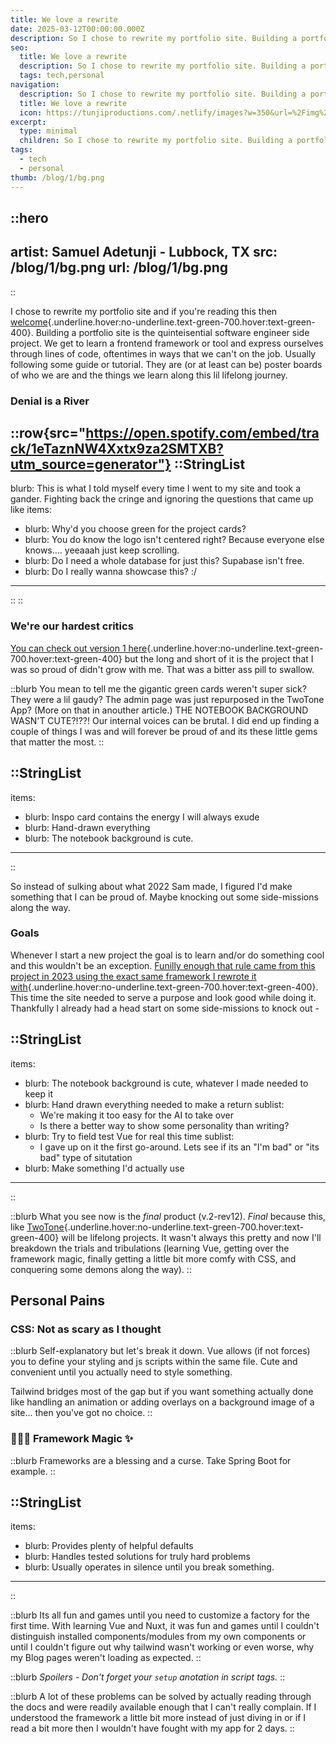 ```yaml
---
title: We love a rewrite
date: 2025-03-12T00:00:00.000Z
description: So I chose to rewrite my portfolio site. Building a portfolio site is the quinteisential software engineer side project. We get to learn a frontend framework or tool and express ourselves through lines of code, oftentimes in ways that we can't on the job. They are (or at least can be) poster boards of who we are and the things we learn along this lil lifelong journey.
seo:
  title: We love a rewrite
  description: So I chose to rewrite my portfolio site. Building a portfolio site is the quinteisential software engineer side project. We get to learn a frontend framework or tool and express ourselves through lines of code, oftentimes in ways that we can't on the job. They are (or at least can be) poster boards of who we are and the things we learn along this lil lifelong journey.
  tags: tech,personal
navigation:
  description: So I chose to rewrite my portfolio site. Building a portfolio site is the quinteisential software engineer side project. We get to learn a frontend framework or tool and express ourselves through lines of code, oftentimes in ways that we can't on the job. They are (or at least can be) poster boards of who we are and the things we learn along this lil lifelong journey.
  title: We love a rewrite
  icon: https://tunjiproductions.com/.netlify/images?w=350&url=%2Fimg%2Flogo_clear.png
excerpt:
  type: minimal
  children: So I chose to rewrite my portfolio site. Building a portfolio site is the quinteisential software engineer side project
tags:
  - tech
  - personal
thumb: /blog/1/bg.png
---
```


::hero
---
artist: Samuel Adetunji - Lubbock, TX
src: /blog/1/bg.png
url: /blog/1/bg.png
---
::

I chose to rewrite my portfolio site and if you're reading this then [welcome](/blog/readme){.underline.hover:no-underline.text-green-700.hover:text-green-400}.
Building a portfolio site is the quinteisential software engineer side project. We get to learn a frontend
framework or tool and express ourselves through lines of code, oftentimes in ways that we can't on the job.
Usually following some guide or tutorial. They are (or at least can be) poster boards of who we are and the
things we learn along this lil lifelong journey.

<!--more-->

### Denial is a River

::row{src="https://open.spotify.com/embed/track/1eTaznNW4Xxtx9za2SMTXB?utm_source=generator"}
::StringList
---
blurb: This is what I told myself every time I went to my site and took a gander. Fighting back the cringe and ignoring the questions that came up like
items:
  - blurb: Why'd you choose green for the project cards?
  - blurb: You do know the logo isn't centered right? Because everyone else knows…. yeeaaah just keep scrolling.
  - blurb: Do I need a whole database for just this? Supabase isn't free.
  - blurb: Do I really wanna showcase this? :/
---
::
::

### We're our hardest critics

[You can check out version 1 here](https://release-test--tunjiprod.netlify.app/){.underline.hover:no-underline.text-green-700.hover:text-green-400}
but the long and short of it is the project that I was so proud of didn't grow with me. That was a bitter ass pill to swallow.

::blurb
You mean to tell me the gigantic green cards weren't super sick? They were a lil gaudy? The admin page was just repurposed in the TwoTone App?
(More on that in anouther article.) THE NOTEBOOK BACKGROUND WASN'T CUTE?!??! Our internal voices can be brutal. I did end up finding a couple
of things I was and will forever be proud of and its these little gems that matter the most.
::

::StringList
---
items:
  - blurb: Inspo card contains the energy I will always exude
  - blurb: Hand-drawn everything
  - blurb: The notebook background is cute.
---
::

So instead of sulking about what 2022 Sam made, I figured I'd make something that I can be proud of. Maybe knocking out some side-missions along the way.

### Goals

Whenever I start a new project the goal is to learn and/or do something cool and this wouldn't be an exception. 
[Funilly enough that rule came from this project in 2023 using the exact same framework I rewrote it with](https://github.com/Guysnacho/tunjiprod/commit/c3fd93eac251e1f9067e3e23485481c87a115b0a){.underline.hover:no-underline.text-green-700.hover:text-green-400}.
This time the site needed to serve a purpose and look good while doing it. Thankfully I already had a head start
on some side-missions to knock out -

::StringList
---
items:
  - blurb: The notebook background is cute, whatever I made needed to keep it
  - 
    blurb: Hand drawn everything needed to make a return
    sublist: 
      - We're making it too easy for the AI to take over
      - Is there a better way to show some personality than writing?
  - 
    blurb: Try to field test Vue for real this time
    sublist:
      - I gave up on it the first go-around. Lets see if its an "I'm bad" or "its bad" type of situtation
  - blurb: Make something I'd actually use
---
::

::blurb
What you see now is the *final* product (v.2-rev12). *Final* because this, like [TwoTone](https://twotone.app){.underline.hover:no-underline.text-green-700.hover:text-green-400}
will be lifelong projects. It wasn't always this pretty and now I'll breakdown the trials and tribulations
(learning Vue, getting over the framework magic, finally getting a little bit more comfy with CSS, and
conquering some demons along the way).
::

## Personal Pains

### CSS: Not as scary as I thought

::blurb
Self-explanatory but let's break it down. Vue allows (if not forces) you to define your styling
and js scripts within the same file. Cute and convenient until you actually need to style something.

Tailwind bridges most of the gap but if you want something actually done like handling an animation
or adding overlays on a background image of a site... then you've got no choice.
::

### 🧙🏾‍♂️ Framework Magic ✨

::blurb
Frameworks are a blessing and a curse. Take Spring Boot for example.
::

::StringList
---
items:
  - blurb: Provides plenty of helpful defaults
  - blurb: Handles tested solutions for truly hard problems
  - blurb: Usually operates in silence until you break something.
---
::

::blurb
Its all fun and games until you need to customize a factory for the first time.
With learning Vue and Nuxt, it was fun and games until I couldn't distinguish
installed components/modules from my own components or until I couldn't figure
out why tailwind wasn't working or even worse, why my Blog pages weren't loading
as expected.
::

::blurb
*Spoilers - Don't forget your `setup` anotation in script tags.*
::

::blurb
A lot of these problems can be solved by actually reading through the docs and
were readily available enough that I can't really complain. If I understood the
framework a little bit more instead of just diving in or if I read a bit more then
I wouldn't have fought with my app for 2 days.
::


